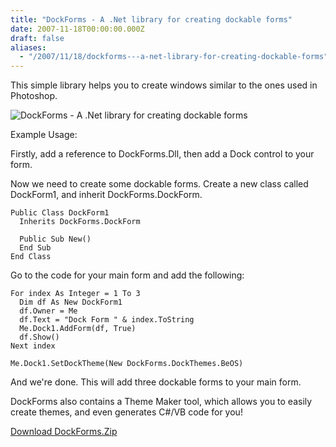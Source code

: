 ```yaml
---
title: "DockForms - A .Net library for creating dockable forms"
date: 2007-11-18T00:00:00.000Z
draft: false
aliases:
  - "/2007/11/18/dockforms---a-net-library-for-creating-dockable-forms"
---
```

This simple library helps you to create windows similar to the ones used in Photoshop.

![DockForms - A .Net library for creating dockable forms](https://content.anmo.io/user-1-cbe0ce7534507c699ae6bbe9cde55801-dockforms.png)

Example Usage:

Firstly, add a reference to DockForms.Dll, then add a Dock control to your form.

Now we need to create some dockable forms. Create a new class called DockForm1, and inherit DockForms.DockForm.

```vbnet
Public Class DockForm1
  Inherits DockForms.DockForm

  Public Sub New()
  End Sub
End Class
```

Go to the code for your main form and add the following:

```vbnet
For index As Integer = 1 To 3
  Dim df As New DockForm1
  df.Owner = Me
  df.Text = "Dock Form " & index.ToString
  Me.Dock1.AddForm(df, True)
  df.Show()
Next index

Me.Dock1.SetDockTheme(New DockForms.DockThemes.BeOS)
```

And we're done. This will add three dockable forms to your main form.

DockForms also contains a Theme Maker tool, which allows you to easily create themes, and even generates C#/VB code for you!

[Download DockForms.Zip](https://content.anmo.io/user-1-9186c63009c87adcd8e986b39050bae9-dockforms.zip)